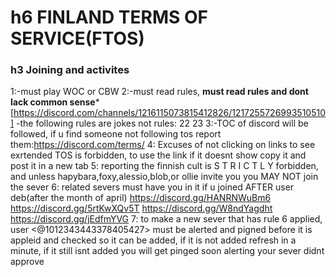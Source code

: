 # h6 FINLAND TERMS OF SERVICE(FTOS)

### h3 Joining and activites
1:-must play WOC or CBW
2:-must read rules, **must read rules and dont lack common sense*** [https://discord.com/channels/1216115073815412826/1217255726993510510]
-the following rules are jokes not rules:
    22
    23
3:-TOC of discord will be followed, if u find someone not following tos report them:https://discord.com/terms/
4: Excuses of not clicking on links to see exrtended TOS is forbidden, to use the link if it doesnt show copy it and post it in a new tab
5: reporting the finnish cult is S T R I C T L Y forbidden, and unless hapybara,foxy,alessio,blob,or ollie invite you you MAY NOT join the sever
6: related severs must have you in it if u joined AFTER user deb(after the month of april)
    https://discord.gg/HANRNWuBm6
    https://discord.gg/5rtKwXQv5T
    https://discord.gg/W8ndYagdht
    https://discord.gg/jEdfmYVG
7: to make a new sever that has rule 6 applied, user <@1012343443378405427> must be alerted and pigned before it is appleid and checked so it can be added, if it is not added refresh in a minute, if it still isnt added you will get pinged soon alerting your sever didnt approve
